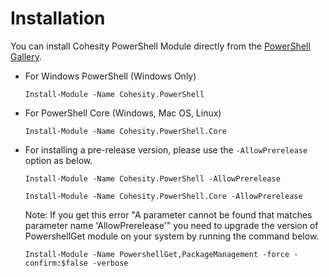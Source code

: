 # Installation

You can install Cohesity PowerShell Module directly from the [PowerShell Gallery](https://www.powershellgallery.com/items?q=cohesity).

* For Windows PowerShell (Windows Only)

  ```text
  Install-Module -Name Cohesity.PowerShell
  ```

* For PowerShell Core (Windows, Mac OS, Linux)

  ```text
  Install-Module -Name Cohesity.PowerShell.Core
  ```

* For installing a pre-release version, please use the `-AllowPrerelease` option as below.

  ```text
  Install-Module -Name Cohesity.PowerShell -AllowPrerelease
   ```
   
  ```text
  Install-Module -Name Cohesity.PowerShell.Core -AllowPrerelease
   ```

  Note: If you get this error "A parameter cannot be found that matches parameter name 'AllowPrerelease'" you need to upgrade the version of PowershellGet module on your system by running the command below.
  ```text
  Install-Module -Name PowershellGet,PackageManagement -force -confirm:$false -verbose
  ```
